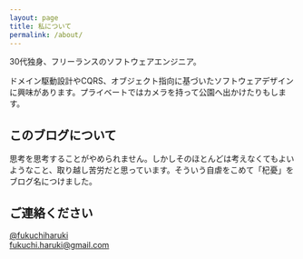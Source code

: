 ```yaml
---
layout: page
title: 私について
permalink: /about/
---
```


30代独身、フリーランスのソフトウェアエンジニア。

ドメイン駆動設計やCQRS、オブジェクト指向に基づいたソフトウェアデザインに興味があります。プライベートではカメラを持って公園へ出かけたりもします。

このブログについて
----

思考を思考することがやめられません。しかしそのほとんどは考えなくてもよいようなこと、取り越し苦労だと思っています。そういう自虐をこめて「杞憂」をブログ名につけました。

ご連絡ください
----

[@fukuchiharuki](https://twitter.com/fukuchiharuki)  
[fukuchi.haruki@gmail.com](mailto:fukuchi.haruki@gmail.com)
